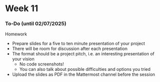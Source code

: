 # Week 11

### To-Do (until 02/07/2025)

Homework

* Prepare slides for a five to ten minute presentation of your project
* There will be room for discussion after each presentation
* The format should be a project pitch, i.e. an interesting presentation of your vision
  * No code screenshots!
  * You can also talk about possible difficulties and options you tried
* Upload the slides as PDF in the Mattermost channel before the session
